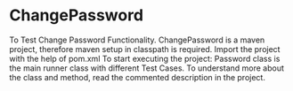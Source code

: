 # ChangePassword #
To Test Change Password Functionality.
ChangePassword is a maven project, therefore maven setup in classpath is required.
Import the project with the help of pom.xml
To start executing the project: Password class is the main runner class with different Test Cases.
To understand more about the class and method, read the commented description in the project.
